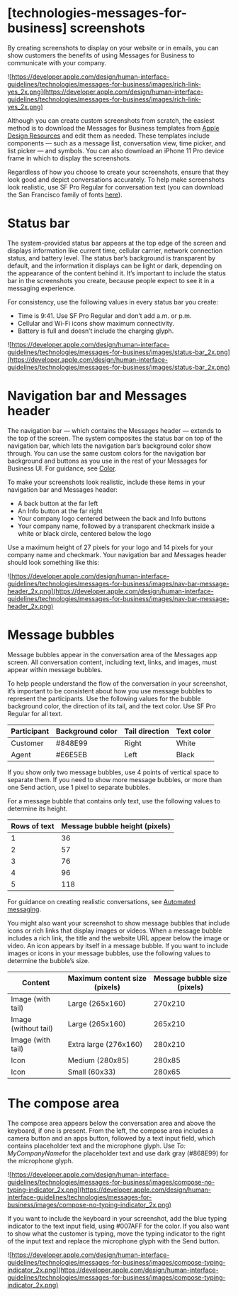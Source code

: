 # **[technologies-messages-for-business] screenshots**

By creating screenshots to display on your website or in emails, you can show customers the benefits of using Messages for Business to communicate with your company.

![https://developer.apple.com/design/human-interface-guidelines/technologies/messages-for-business/images/rich-link-yes_2x.png](https://developer.apple.com/design/human-interface-guidelines/technologies/messages-for-business/images/rich-link-yes_2x.png)

Although you can create custom screenshots from scratch, the easiest method is to download the Messages for Business templates from [Apple Design Resources](https://developer.apple.com/design/resources/#technologies) and edit them as needed. These templates include components — such as a message list, conversation view, time picker, and list picker — and symbols. You can also download an iPhone 11 Pro device frame in which to display the screenshots.

Regardless of how you choose to create your screenshots, ensure that they look good and depict conversations accurately. To help make screenshots look realistic, use SF Pro Regular for conversation text (you can download the San Francisco family of fonts [here](https://developer.apple.com/fonts/)).

# **Status bar**

The system-provided status bar appears at the top edge of the screen and displays information like current time, cellular carrier, network connection status, and battery level. The status bar’s background is transparent by default, and the information it displays can be light or dark, depending on the appearance of the content behind it. It’s important to include the status bar in the screenshots you create, because people expect to see it in a messaging experience.

For consistency, use the following values in every status bar you create:

- Time is 9:41. Use SF Pro Regular and don’t add a.m. or p.m.
- Cellular and Wi-Fi icons show maximum connectivity.
- Battery is full and doesn’t include the charging glyph.

![https://developer.apple.com/design/human-interface-guidelines/technologies/messages-for-business/images/status-bar_2x.png](https://developer.apple.com/design/human-interface-guidelines/technologies/messages-for-business/images/status-bar_2x.png)

# **Navigation bar and Messages header**

The navigation bar — which contains the Messages header — extends to the top of the screen. The system composites the status bar on top of the navigation bar, which lets the navigation bar’s background color show through. You can use the same custom colors for the navigation bar background and buttons as you use in the rest of your Messages for Business UI. For guidance, see [Color](https://developer.apple.com/design/human-interface-guidelines/technologies/messages-for-business/color).

To make your screenshots look realistic, include these items in your navigation bar and Messages header:

- A back button at the far left
- An Info button at the far right
- Your company logo centered between the back and Info buttons
- Your company name, followed by a transparent checkmark inside a white or black circle, centered below the logo

Use a maximum height of 27 pixels for your logo and 14 pixels for your company name and checkmark. Your navigation bar and Messages header should look something like this:

![https://developer.apple.com/design/human-interface-guidelines/technologies/messages-for-business/images/nav-bar-message-header_2x.png](https://developer.apple.com/design/human-interface-guidelines/technologies/messages-for-business/images/nav-bar-message-header_2x.png)

# **Message bubbles**

Message bubbles appear in the conversation area of the Messages app screen. All conversation content, including text, links, and images, must appear within message bubbles.

To help people understand the flow of the conversation in your screenshot, it’s important to be consistent about how you use message bubbles to represent the participants. Use the following values for the bubble background color, the direction of its tail, and the text color. Use SF Pro Regular for all text.

| Participant | Background color | Tail direction | Text color |
| --- | --- | --- | --- |
| Customer | #848E99 | Right | White |
| Agent | #E6E5EB | Left | Black |

If you show only two message bubbles, use 4 points of vertical space to separate them. If you need to show more message bubbles, or more than one Send action, use 1 pixel to separate bubbles.

For a message bubble that contains only text, use the following values to determine its height.

| Rows of text | Message bubble height (pixels) |
| --- | --- |
| 1 | 36 |
| 2 | 57 |
| 3 | 76 |
| 4 | 96 |
| 5 | 118 |

For guidance on creating realistic conversations, see [Automated messaging](https://register.apple.com/resources/messages/messaging-documentation/ux-design#automated-messaging).

You might also want your screenshot to show message bubbles that include icons or rich links that display images or videos. When a message bubble includes a rich link, the title and the website URL appear below the image or video. An icon appears by itself in a message bubble. If you want to include images or icons in your message bubbles, use the following values to determine the bubble’s size.

| Content | Maximum content size (pixels) | Message bubble size (pixels) |
| --- | --- | --- |
| Image (with tail) | Large (265x160) | 270x210 |
| Image (without tail) | Large (265x160) | 265x210 |
| Image (with tail) | Extra large (276x160) | 280x210 |
| Icon | Medium (280x85) | 280x85 |
| Icon | Small (60x33) | 280x65 |

# **The compose area**

The compose area appears below the conversation area and above the keyboard, if one is present. From the left, the compose area includes a camera button and an apps button, followed by a text input field, which contains placeholder text and the microphone glyph. Use *To: MyCompanyName*for the placeholder text and use dark gray (#868E99) for the microphone glyph.

![https://developer.apple.com/design/human-interface-guidelines/technologies/messages-for-business/images/compose-no-typing-indicator_2x.png](https://developer.apple.com/design/human-interface-guidelines/technologies/messages-for-business/images/compose-no-typing-indicator_2x.png)

If you want to include the keyboard in your screenshot, add the blue typing indicator to the text input field, using #007AFF for the color. If you also want to show what the customer is typing, move the typing indicator to the right of the input text and replace the microphone glyph with the Send button.

![https://developer.apple.com/design/human-interface-guidelines/technologies/messages-for-business/images/compose-typing-indicator_2x.png](https://developer.apple.com/design/human-interface-guidelines/technologies/messages-for-business/images/compose-typing-indicator_2x.png)